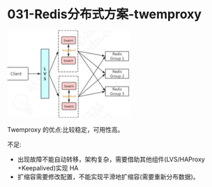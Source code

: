 # 031-Redis分布式方案-twemproxy

<img src="../../../../assets/image-20200321211807363.png" alt="image-20200321211807363" style="zoom:50%;" />

Twemproxy 的优点:比较稳定，可用性高。

不足:

-  出现故障不能自动转移，架构复杂，需要借助其他组件(LVS/HAProxy +Keepalived)实现 HA 
-  扩缩容需要修改配置，不能实现平滑地扩缩容(需要重新分布数据)。

